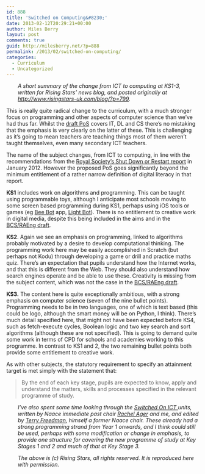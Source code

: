 ```yaml
---
id: 888
title: 'Switched on Computing&#8230;'
date: 2013-02-12T20:29:21+00:00
author: Miles Berry
layout: post 
comments: true
guid: http://milesberry.net/?p=888
permalink: /2013/02/switched-on-computing/
categories:
  - Curriculum
  - Uncategorized
---
```

<p style="padding-left: 30px;">
  <em>A short summary of the change from ICT to computing at KS1-3, written for Rising Stars&#8217; news blog, and posted originally at <a href="http://www.risingstars-uk.com/blog/?p=799">http://www.risingstars-uk.com/blog/?p=799</a>.</em>
</p>

This is really quite radical change to the curriculum, with a much stronger focus on programming and other aspects of computer science than we’ve had thus far. Whilst the [draft PoS](http://media.education.gov.uk/assets/files/pdf/c/computing%2004-02-13_001.pdf) covers IT, DL and CS there’s no mistaking that the emphasis is very clearly on the latter of these. This is challenging as it’s going to mean teachers are teaching things most of them weren’t taught themselves, even many secondary ICT teachers.

The name of the subject changes, from ICT to computing, in line with the recommendations from the [Royal Society’s Shut Down or Restart report](http://royalsociety.org/uploadedFiles/Royal_Society_Content/education/policy/computing-in-schools/2012-01-12-Computing-in-Schools.pdf) in January 2012. However the proposed PoS goes significantly beyond the minimum entitlement of a rather narrow definition of digital literacy in that report.

**KS1** includes work on algorithms and programming. This can be taught using programmable toys, although I anticipate most schools moving to some screen based programming during KS1, perhaps using iOS tools or games (eg [Bee Bot](https://itunes.apple.com/gb/app/bee-bot/id500131639?mt=8) app, [Light Bot](http://www.kongregate.com/games/Coolio_Niato/light-bot)). There is no entitlement to creative work in digital media, despite this being included in the aims and in the [BCS/RAEng draft](http://bit.ly/ictdraft).

**KS2**. Again we see an emphasis on programming, linked to algorithms probably motivated by a desire to develop computational thinking. The programming work here may be easily accomplished in Scratch (but perhaps not Kodu) through developing a game or drill and practice maths quiz. There’s an expectation that pupils understand how the Internet works, and that this is different from the Web. They should also understand how search engines operate and be able to use these. Creativity is missing from the subject content, which was not the case in the [BCS/RAEng draft](http://bit.ly/ictdraft).

**KS3.** The content here is quite exceptionally ambitious, with a strong emphasis on computer science (seven of the nine bullet points). Programming needs to be in two languages, one of which is text based (this could be logo, although the smart money will be on Python, I think). There’s much detail specified here, that might not have been expected before KS4, such as fetch-execute cycles, Boolean logic and two key search and sort algorithms (although these are not specified). This is going to demand quite some work in terms of CPD for schools and academies working to this programme. In contrast to KS1 and 2, the two remaining bullet points both provide some entitlement to creative work.

As with other subjects, the statutory requirement to specify an attainment target is met simply with the statement that:

> By the end of each key stage, pupils are expected to know, apply and understand the matters, skills and processes specified in the relevant programme of study.

<p style="padding-left: 30px;">
  <em>I&#8217;ve also spent some time looking through the <a href="http://www.switchedonict.co.uk">Switched On ICT </a>units, written by Naace immediate past chair <a href="http://www.rachelager.co.uk">Rachel Ager</a> and me, and edited by <a href="http://www.ictineducation.org">Terry Freedman</a>, himself a former Naace chair. These already had a strong programming strand from Year 1 onwards, and I think could still be used, perhaps with some modification or change in emphasis, to provide one structure for covering the new programme of study at Key Stages 1 and 2 and much of that at Key Stage 3.</em>
</p>

<p style="padding-left: 30px;">
  <em>The above is (c) Rising Stars, all rights reserved. It is reproduced here with permission.</em>
</p>